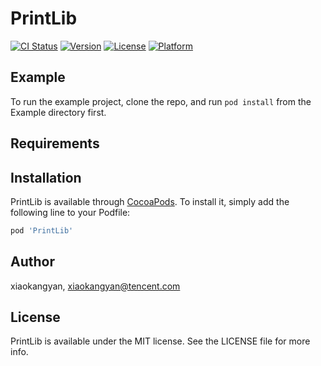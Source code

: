 # PrintLib

[![CI Status](https://img.shields.io/travis/xiaokangyan/PrintLib.svg?style=flat)](https://travis-ci.org/xiaokangyan/PrintLib)
[![Version](https://img.shields.io/cocoapods/v/PrintLib.svg?style=flat)](https://cocoapods.org/pods/PrintLib)
[![License](https://img.shields.io/cocoapods/l/PrintLib.svg?style=flat)](https://cocoapods.org/pods/PrintLib)
[![Platform](https://img.shields.io/cocoapods/p/PrintLib.svg?style=flat)](https://cocoapods.org/pods/PrintLib)

## Example

To run the example project, clone the repo, and run `pod install` from the Example directory first.

## Requirements

## Installation

PrintLib is available through [CocoaPods](https://cocoapods.org). To install
it, simply add the following line to your Podfile:

```ruby
pod 'PrintLib'
```

## Author

xiaokangyan, xiaokangyan@tencent.com

## License

PrintLib is available under the MIT license. See the LICENSE file for more info.
